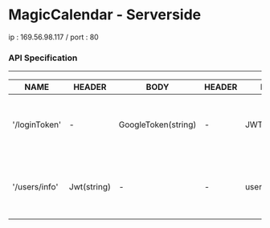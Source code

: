 # MagicCalendar - Serverside

ip : 169.56.98.117 / port : 80



### API Specification
-----
|NAME|HEADER|BODY|HEADER|BODY|DESCRIPTION|
|---|---|---|---|---|---|
|'/loginToken'|-|GoogleToken(string)|-|JWT(string)|googleToken을 받아 로그인 처리하고 커스텀 토큰을 반환한다.|
|'/users/info'|Jwt(string)|-|-|userInfo(json)|요청을 받으면 토큰인증을 통해 해당 사용자의 유저 정보를 반환한다.|